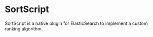 
# SortScript

SortScript is a native plugin for ElasticSearch to implement a custom
ranking algorithm.

